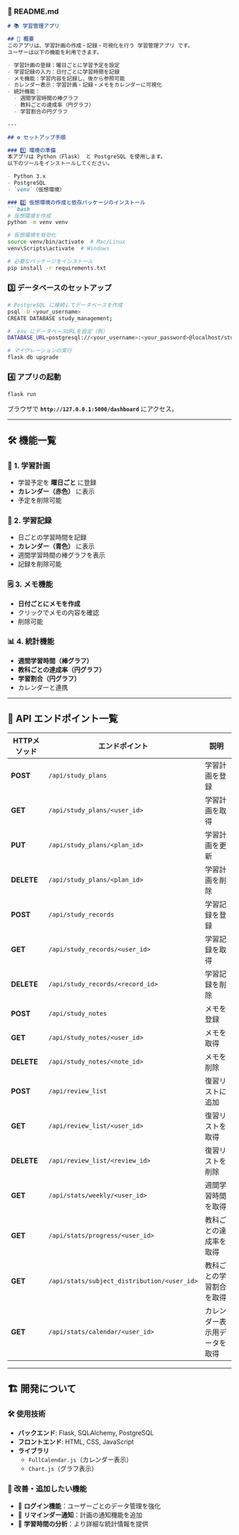 
### **📌 README.md**
```markdown
# 📚 学習管理アプリ

## 📖 概要
このアプリは、学習計画の作成・記録・可視化を行う 学習管理アプリ です。  
ユーザーは以下の機能を利用できます。

- 学習計画の登録：曜日ごとに学習予定を設定
- 学習記録の入力：日付ごとに学習時間を記録
- メモ機能：学習内容を記録し、後から参照可能
- カレンダー表示：学習計画・記録・メモをカレンダーに可視化
- 統計機能：
  - 週間学習時間の棒グラフ
  - 教科ごとの達成率（円グラフ）
  - 学習割合の円グラフ

---

## ⚙️ セットアップ手順

### 1️⃣ 環境の準備
本アプリは Python（Flask） と PostgreSQL を使用します。  
以下のツールをインストールしてください。

- Python 3.x
- PostgreSQL
- `venv`（仮想環境）

### 2️⃣ 仮想環境の作成と依存パッケージのインストール
```bash
# 仮想環境を作成
python -m venv venv

# 仮想環境を有効化
source venv/bin/activate  # Mac/Linux
venv\Scripts\activate  # Windows

# 必要なパッケージをインストール
pip install -r requirements.txt
```

### **3️⃣ データベースのセットアップ**
```bash
# PostgreSQL に接続してデータベースを作成
psql -U <your_username>
CREATE DATABASE study_management;

# .env にデータベースURLを設定（例）
DATABASE_URL=postgresql://<your_username>:<your_password>@localhost/study_management

# マイグレーションの実行
flask db upgrade
```

### **4️⃣ アプリの起動**
```bash
flask run
```
ブラウザで **`http://127.0.0.1:5000/dashboard`** にアクセス。

---

## 🛠️ 機能一覧

### **📅 1. 学習計画**
- 学習予定を **曜日ごと** に登録
- **カレンダー（赤色）** に表示
- 予定を削除可能

### **📝 2. 学習記録**
- 日ごとの学習時間を記録
- **カレンダー（青色）** に表示
- 週間学習時間の棒グラフを表示
- 記録を削除可能

### **🗒️ 3. メモ機能**
- **日付ごとにメモを作成**
- クリックでメモの内容を確認
- 削除可能

### **📊 4. 統計機能**
- **週間学習時間（棒グラフ）**
- **教科ごとの達成率（円グラフ）**
- **学習割合（円グラフ）**
- カレンダーと連携

---

## 📡 API エンドポイント一覧

| HTTPメソッド | エンドポイント | 説明 |
|-------------|--------------|------|
| **POST** | `/api/study_plans` | 学習計画を登録 |
| **GET** | `/api/study_plans/<user_id>` | 学習計画を取得 |
| **PUT** | `/api/study_plans/<plan_id>` | 学習計画を更新 |
| **DELETE** | `/api/study_plans/<plan_id>` | 学習計画を削除 |
| **POST** | `/api/study_records` | 学習記録を登録 |
| **GET** | `/api/study_records/<user_id>` | 学習記録を取得 |
| **DELETE** | `/api/study_records/<record_id>` | 学習記録を削除 |
| **POST** | `/api/study_notes` | メモを登録 |
| **GET** | `/api/study_notes/<user_id>` | メモを取得 |
| **DELETE** | `/api/study_notes/<note_id>` | メモを削除 |
| **POST** | `/api/review_list` | 復習リストに追加 |
| **GET** | `/api/review_list/<user_id>` | 復習リストを取得 |
| **DELETE** | `/api/review_list/<review_id>` | 復習リストを削除 |
| **GET** | `/api/stats/weekly/<user_id>` | 週間学習時間を取得 |
| **GET** | `/api/stats/progress/<user_id>` | 教科ごとの達成率を取得 |
| **GET** | `/api/stats/subject_distribution/<user_id>` | 教科ごとの学習割合を取得 |
| **GET** | `/api/stats/calendar/<user_id>` | カレンダー表示用データを取得 |

---

## 🏗️ 開発について
### **🛠️ 使用技術**
- **バックエンド**: Flask, SQLAlchemy, PostgreSQL
- **フロントエンド**: HTML, CSS, JavaScript
- **ライブラリ**
  - `FullCalendar.js`（カレンダー表示）
  - `Chart.js`（グラフ表示）

### **🔧 改善・追加したい機能**
- 🔹 **ログイン機能**：ユーザーごとのデータ管理を強化
- 🔹 **リマインダー通知**：計画の通知機能を追加
- 🔹 **学習時間の分析**：より詳細な統計情報を提供

